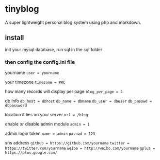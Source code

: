 # tinyblog
A super lightweight personal blog system using php and markdown.

## install

init your mysql database, run sql in the sql folder

### then config the config.ini file

yourname
`user = yourname`

your timezone
`timezone = PRC`

how many records will display per page
`blog_per_page = 4`

db info
`db_host = dbhost`
`db_name = dbname`
`db_user = dbuser`
`db_passwd = dbpassword`

location it lies on your server
`url = /blog`

enable or disable admin module
`admin = 1`

admin login token
`name = admin`
`passwd = 123`

sns address
`github = https://github.com/yourname`
`twitter = https://twitter.com/yourname`
`weibo = http://weibo.com/yourname`
`gplus = https://plus.google.com/`
```
